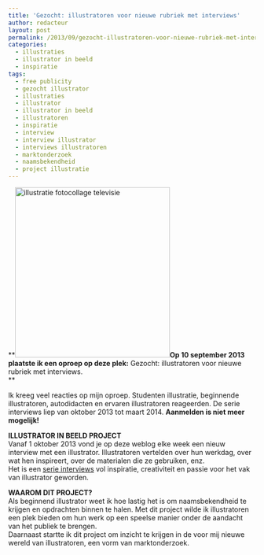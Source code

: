 ```yaml
---
title: 'Gezocht: illustratoren voor nieuwe rubriek met interviews'
author: redacteur
layout: post
permalink: /2013/09/gezocht-illustratoren-voor-nieuwe-rubriek-met-interviews/
categories:
  - illustraties
  - illustrator in beeld
  - inspiratie
tags:
  - free publicity
  - gezocht illustrator
  - illustraties
  - illustrator
  - illustrator in beeld
  - illustratoren
  - inspiratie
  - interview
  - interview illustrator
  - interviews illustratoren
  - marktonderzoek
  - naamsbekendheid
  - project illustratie
---
```

**<img class=" wp-image-4143 alignright" title="gezocht: illustratoren voor interview serie" src="/wordpress/wp-content/uploads/2013/09/illustratie_televisie.jpg" alt="illustratie fotocollage televisie " width="315" height="346" />**Op 10 september 2013 plaatste ik een oproep op deze plek:** Gezocht: illustratoren voor nieuwe rubriek met interviews.  
**

Ik kreeg veel reacties op mijn oproep. Studenten illustratie, beginnende illustratoren, autodidacten en ervaren illustratoren reageerden. De serie interviews liep van oktober 2013 tot maart 2014. **Aanmelden is niet meer mogelijk!**

**ILLUSTRATOR IN BEELD PROJECT**  
Vanaf 1 oktober 2013 vond je op deze weblog elke week een nieuw interview met een illustrator. Illustratoren vertelden over hun werkdag, over wat hen inspireert, over de materialen die ze gebruiken, enz.  
Het is een [serie interviews][1] vol inspiratie, creativiteit en passie voor het vak van illustrator geworden.

**WAAROM DIT PROJECT?**  
Als beginnend illustrator weet ik hoe lastig het is om naamsbekendheid te krijgen en opdrachten binnen te halen. Met dit project wilde ik illustratoren een plek bieden om hun werk op een speelse manier onder de aandacht van het publiek te brengen.  
Daarnaast startte ik dit project om inzicht te krijgen in de voor mij nieuwe wereld van illustratoren, een vorm van marktonderzoek.

 [1]: /wordpress/interviews-met-illustratoren/ "Interviews met illustratoren"
